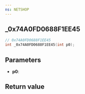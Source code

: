 ```yaml
---
ns: NETSHOP
---
```

## _0x74A0FD0688F1EE45

```c
// 0x74A0FD0688F1EE45
int _0x74A0FD0688F1EE45(int p0);
```


## Parameters
* **p0**: 

## Return value
